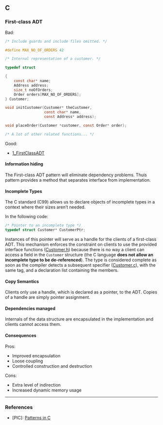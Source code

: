 ## C

### First-class ADT

Bad:

```c
/* Include guards and include files omitted. */

#define MAX_NO_OF_ORDERS 42

/* Internal representation of a customer. */

typedef struct

{
    const char* name;
    Address address;
    size_t noOfOrders;
    Order orders[MAX_NO_OF_ORDERS];
} Customer;

void initCustomer(Customer* theCustomer,
                  const char* name,
                  const Address* address);

void placeOrder(Customer *customer, const Order* order);

/* A lot of other related functions... */
```

Good:

* [1_FirstClassADT](https://github.com/adamtornhill/PatternsInC/tree/master/1_FirstClassADT)

#### Information hiding

The First-class ADT pattern will eliminate dependency problems. Thuis pattern provides a method that separates interface from implementation.

#### Incomplete Types

The C standard (C99) allows us to declare objects of incomplete types in a context where their sizes aren’t needed. 

In the following code:

```c
/* Pointer to an incomplete type */
typedef struct Customer* CustomerPtr;
```
Instances of this pointer will serve as a handle for the clients of a first-class ADT. This mechanism enforces the constraint on clients to use the provided interface functions ([Customer.h](https://github.com/adamtornhill/PatternsInC/blob/master/1_FirstClassADT/Customer.h)) because there is no way a client can access a field in the `Customer` structure (the C language **does not allow an incomplete type to be de-referenced**). The type is considered complete as soon as the compiler detects a subsequent specifier ([Customer.c](https://github.com/adamtornhill/PatternsInC/blob/master/1_FirstClassADT/Customer.c#L5)), with the same tag, and a declaration list containing the members.

#### Copy Semantics

Clients only use a handle, which is declared as a pointer, to the ADT. Copies of a handle are simply pointer assignment.

#### Dependencies managed

Internals of the data structure are encapsulated in the implementation and clients cannot access them. 

#### Consequences
Pros:

* Improved encapsulation
* Loose coupling
* Controlled construction and destruction

Cons:

* Extra level of indirection
* Increased dynamic memory usage

- - -

### References

* [PIC]: [Patterns in C](https://github.com/adamtornhill/PatternsInC)
